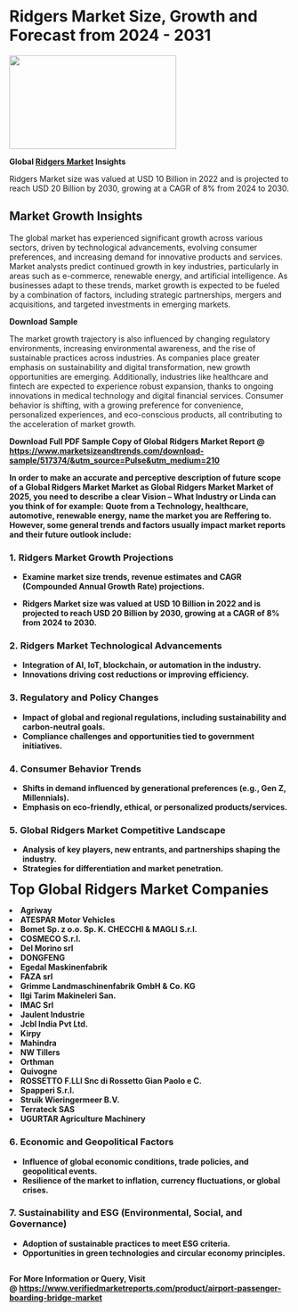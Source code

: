 <H1>Ridgers Market Size, Growth and Forecast from 2024 - 2031</H1><img class="aligncenter size-medium wp-image-584254" src="https://thirdeyenews.in/wp-content/uploads/2024/09/Global-Market-Research-300x168.jpeg" alt="" width="300" height="168" /><p><strong>Global&nbsp;<a href="https://www.marketsizeandtrends.com/download-sample/517374/&amp;utm_source=Pulse&amp;utm_medium=210">Ridgers Market</a> Insights</strong></p><p>Ridgers Market size was valued at USD 10 Billion in 2022 and is projected to reach USD 20 Billion by 2030, growing at a CAGR of 8% from 2024 to 2030.</p><p><h2>Market Growth Insights</h2> <p>The global market has experienced significant growth across various sectors, driven by technological advancements, evolving consumer preferences, and increasing demand for innovative products and services. Market analysts predict continued growth in key industries, particularly in areas such as e-commerce, renewable energy, and artificial intelligence. As businesses adapt to these trends, market growth is expected to be fueled by a combination of factors, including strategic partnerships, mergers and acquisitions, and targeted investments in emerging markets.</p> <p><strong>Download Sample</strong></p> <p>The market growth trajectory is also influenced by changing regulatory environments, increasing environmental awareness, and the rise of sustainable practices across industries. As companies place greater emphasis on sustainability and digital transformation, new growth opportunities are emerging. Additionally, industries like healthcare and fintech are expected to experience robust expansion, thanks to ongoing innovations in medical technology and digital financial services. Consumer behavior is shifting, with a growing preference for convenience, personalized experiences, and eco-conscious products, all contributing to the acceleration of market growth.</p> <p><strong></p><p><span class=""><strong>Download Full PDF Sample Copy of Global Ridgers Market Report</strong> @ <a href="https://www.marketsizeandtrends.com/download-sample/517374/&amp;utm_source=Pulse&amp;utm_medium=210" target="_blank">https://www.marketsizeandtrends.com/download-sample/517374/&amp;utm_source=Pulse&amp;utm_medium=210</a></span></p><p>In order to make an accurate and perceptive description of future scope of a Global&nbsp;Ridgers Market Market as Global&nbsp;Ridgers Market Market of 2025, you need to describe a clear Vision &ndash; What Industry or Linda can you think of for example: Quote from a Technology, healthcare, automotive, renewable energy, name the market you are Reffering to. However, some general trends and factors usually impact market reports and their future outlook include:</p><h3>1.&nbsp;<strong>Ridgers Market Growth Projections</strong></h3><ul><li>Examine market size trends, revenue estimates and CAGR (Compounded Annual Growth Rate) projections.</li><li><p>Ridgers Market size was valued at USD 10 Billion in 2022 and is projected to reach USD 20 Billion by 2030, growing at a CAGR of 8% from 2024 to 2030.</p></li></ul><h3>2.&nbsp;<strong>Ridgers Market Technological Advancements</strong></h3><ul><li>Integration of AI, IoT, blockchain, or automation in the industry.</li><li>Innovations driving cost reductions or improving efficiency.</li></ul><h3>3.&nbsp;<strong>Regulatory and Policy Changes</strong></h3><ul><li>Impact of global and regional regulations, including sustainability and carbon-neutral goals.</li><li>Compliance challenges and opportunities tied to government initiatives.</li></ul><h3>4.&nbsp;<strong>Consumer Behavior Trends</strong></h3><ul><li>Shifts in demand influenced by generational preferences (e.g., Gen Z, Millennials).</li><li>Emphasis on eco-friendly, ethical, or personalized products/services.</li></ul><h3>5.&nbsp;<strong>Global Ridgers Market Competitive Landscape</strong></h3><ul><li>Analysis of key players, new entrants, and partnerships shaping the industry.</li><li>Strategies for differentiation and market penetration.</li></ul><p data-pm-slice="1 1 []"><span style="color: inherit; font-family: inherit; font-size: 25px;">Top Global Ridgers Market Companies</span></p><div class="" data-test-id=""><p><li>Agriway</li><li> ATESPAR Motor Vehicles</li><li> Bomet Sp. z o.o. Sp. K. CHECCHI & MAGLI S.r.l.</li><li> COSMECO S.r.l.</li><li> Del Morino srl</li><li> DONGFENG</li><li> Egedal Maskinenfabrik</li><li> FAZA srl</li><li> Grimme Landmaschinenfabrik GmbH & Co. KG</li><li> Ilgi Tarim Makineleri San.</li><li> IMAC Srl</li><li> Jaulent Industrie</li><li> Jcbl India Pvt Ltd.</li><li> Kirpy</li><li> Mahindra</li><li> NW Tillers</li><li> Orthman</li><li> Quivogne</li><li> ROSSETTO F.LLI Snc di Rossetto Gian Paolo e C.</li><li> Spapperi S.r.l.</li><li> Struik Wieringermeer B.V.</li><li> Terrateck SAS</li><li> UGURTAR Agriculture Machinery</li></p></div><h3>6.&nbsp;<strong>Economic and Geopolitical Factors</strong></h3><ul><li>Influence of global economic conditions, trade policies, and geopolitical events.</li><li>Resilience of the market to inflation, currency fluctuations, or global crises.</li></ul><h3>7.&nbsp;<strong>Sustainability and ESG (Environmental, Social, and Governance)</strong></h3><ul><li>Adoption of sustainable practices to meet ESG criteria.</li><li>Opportunities in green technologies and circular economy principles.</li></ul><h2><strong style="font-size: 14px;">For More Information or Query, Visit @&nbsp;</strong><a style="background-color: #ffffff; font-size: 14px;" href="https://www.marketsizeandtrends.com/report/ridgers-market/" target="_blank">https://www.verifiedmarketreports.com/product/airport-passenger-boarding-bridge-market</a></h2>
